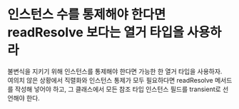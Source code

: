 # 인스턴스 수를 통제해야 한다면 readResolve 보다는 열거 타입을 사용하라
불변식을 지키기 위해 인스턴스를 통제해야 한다면 가능한 한 열거 타입을 사용하자.  
여의치 않은 상황에서 직렬화와 인스턴스 통제가 모두 필요하다면 readResolve 메서드를 작성해 넣어야 하고,
 그 클래스에서 모든 참조 타입 인스턴스 필드를 transient로 선언해야 한다.